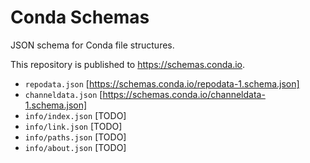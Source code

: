 # Conda Schemas

JSON schema for Conda file structures.

This repository is published to https://schemas.conda.io.

* `repodata.json` [https://schemas.conda.io/repodata-1.schema.json]
* `channeldata.json` [https://schemas.conda.io/channeldata-1.schema.json]
* `info/index.json` [TODO]
* `info/link.json` [TODO]
* `info/paths.json` [TODO]
* `info/about.json` [TODO]
